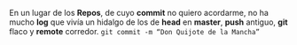
En un lugar de los **Repos**,de cuyo **commit** no quiero acordarme,no ha mucho **log** que vivíaun hidalgo de los de **head** en **master**,**push** antiguo,**git** flaco y **remote** corredor.`git commit -m “Don Quijote de la Mancha”`

